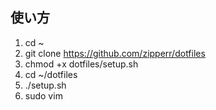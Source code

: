 ## 使い方
1. cd ~
2. git clone https://github.com/zipperr/dotfiles
3. chmod +x dotfiles/setup.sh
4. cd ~/dotfiles
5. ./setup.sh
6. sudo vim
